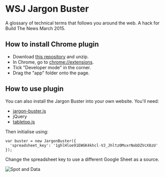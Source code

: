 # WSJ Jargon Buster

A glossary of technical terms that follows you around the web. A hack for Build The News March 2015.

## How to install Chrome plugin

- Download [this repository](https://github.com/ejb/jargon-buster/archive/master.zip) and unzip.
- In Chrome, go to [chrome://extensions](chrome://extensions).
- Tick "Developer mode" in the corner.
- Drag the "app" folder onto the page.

## How to use plugin

You can also install the Jargon Buster into your own website. You'll need:

- [jargon-buster.js](https://raw.githubusercontent.com/ejb/jargon-buster/master/app/scripts/jargon-buster.js)
- jQuery
- [tabletop.js](https://github.com/jsoma/tabletop)

Then initialise using:

```
var buster = new JargonBuster({
  'spreadsheet_key': '1ghlHloe91EWGK4khcl-VJ_JhltzOMsxrNobDZVcX8zU'
});
```

Change the spreadsheet key to use a different Google Sheet as a source.


![Spot and Data](http://i.imgur.com/tehdV.gif)
